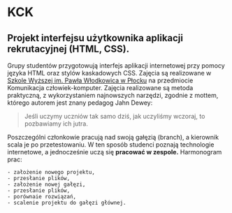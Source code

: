 # KCK #
## Projekt interfejsu użytkownika aplikacji rekrutacyjnej (HTML, CSS). ##
Grupy studentów przygotowują interfejs aplikacji internetowej przy pomocy języka HTML oraz stylów kaskadowych CSS. Zajęcia są realizowane w [Szkole Wyższej im. Pawła Włodkowica w Płocku](http://www.wlodkowic.pl/) na przedmiocie Komunikacja człowiek-komputer. Zajęcia realizowane są metoda praktyczną, z wykorzystaniem najnowszych narzędzi, zgodnie z mottem, którego autorem jest znany pedagog Jahn Dewey:
>Jeśli uczymy uczniów tak samo dziś, jak uczyliśmy wczoraj, to pozbawiamy ich jutra.

Poszczególni członkowie pracują nad swoją gałęzią (branch), a kierownik scala je po przetestowaniu. W ten sposób studenci poznają technologie internetowe, a jednocześnie uczą się **pracować w zespole.** Harmonogram prac:

    - założenie nowego projektu,
    - przesłanie plików,
    - założenie nowej gałęzi,
    - przesłanie plików,
    - porównaie rozwiązań,
    - scalenie projektu do gałęzi głównej.
